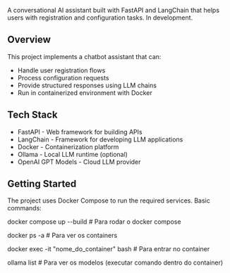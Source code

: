 A conversational AI assistant built with FastAPI and LangChain that helps users with registration and configuration tasks.
In development.

## Overview

This project implements a chatbot assistant that can:
- Handle user registration flows
- Process configuration requests 
- Provide structured responses using LLM chains
- Run in containerized environment with Docker

## Tech Stack

- FastAPI - Web framework for building APIs
- LangChain - Framework for developing LLM applications
- Docker - Containerization platform
- Ollama - Local LLM runtime (optional)
- OpenAI GPT Models - Cloud LLM provider

## Getting Started

The project uses Docker Compose to run the required services. Basic commands:

docker compose up --build		            # Para rodar o docker compose

docker ps -a		                        # Para ver os containers

docker exec -it "nome_do_container" bash	# Para entrar no container

ollama list                                 # Para ver os modelos (executar comando dentro do container)



